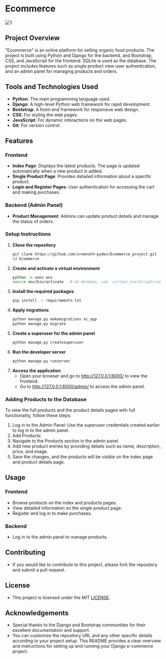 # Ecommerce
![1](https://github.com/Sreenathkk00/Ecommerce_project/assets/133633684/83f66972-81ae-4bb4-847e-5a2143c4ff23)


## Project Overview
"Ecommerce" is an online platform for selling organic food products. The project is built using Python and Django for the backend, and Bootstrap, CSS, and JavaScript for the frontend. SQLite is used as the database. The project includes features such as  single product view user authentication, and an admin panel for managing products and orders.

## Tools and Technologies Used
- **Python**: The main programming language used.
- **Django**: A high-level Python web framework for rapid development.
- **Bootstrap**: A front-end framework for responsive web design.
- **CSS**: For styling the web pages.
- **JavaScript**: For dynamic interactions on the web pages.
- **Git**: For version control.


## Features

### Frontend
- **Index Page**: Displays the latest products. The page is updated automatically when a new product is added.
- **Single Product Page**: Provides detailed information about a specific product.
- **Login and Register Pages**: User authentication for accessing the cart and making purchases.

### Backend (Admin Panel)
- **Product Management**: Admins can update product details and manage the status of orders.

### Setup Instructions

1. **Clone the repository**
   ```bash
   git clone https://github.com/sreenath-pydev/Ecommerce_project.git
   cd Ecommerce
2. **Create and activate a virtual environment**
   ```bash
   python -m venv env
   source env/bin/activate   # On Windows, use `virtual_env\Scripts\activate`
3. **Install the required packages**
   ```bash
   pip install -r requirements.txt
4. **Apply migrations**
   ```bash
   python manage.py makemigrations ec_app
   python manage.py migrate
5. **Create a superuser for the admin panel**
   ```bash
   python manage.py createsuperuser
6. **Run the developer server**
   ```bash
   python manage.py runserver
7. **Access the appilcation**
   - Open your browser and go to http://127.0.0.1:8000/ to view the frontend.
   - Go to http://127.0.0.1:8000/admin/ to access the admin panel.

### Adding Products to the Database
To view the full products and the product details pages with full functionality, follow these steps:

1. Log in to the Admin Panel: Use the superuser credentials created earlier to log in to the admin panel.
2. Add Products:
3. Navigate to the Products section in the admin panel.
4. Add new product entries by providing details such as name, description, price, and image.
5. Save the changes, and the products will be visible on the index page and product details page.

## Usage

### Frontend
- Browse products on the index and products pages.
- View detailed information on the single product page.
- Register and log in to make purchases.

### Backend
- Log in to the admin panel to manage products.

## Contributing
- If you would like to contribute to this project, please fork the repository and submit a pull request.

## License
- This project is licensed under the MIT [LICENSE](LICENSE).

## Acknowledgements
- Special thanks to the Django and Bootstrap communities for their excellent documentation and support.
- You can customize the repository URL and any other specific details according to your project setup. This README provides a clear overview and instructions for setting up and running your Django e-commerce project.

